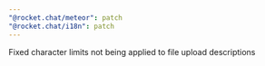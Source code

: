 ```yaml
---
"@rocket.chat/meteor": patch
"@rocket.chat/i18n": patch
---
```


Fixed character limits not being applied to file upload descriptions

